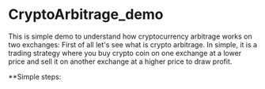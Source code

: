 # CryptoArbitrage_demo
This is simple demo to understand how cryptocurrency arbitrage works on two exchanges:
First of all let's see what is crypto arbitrage. In simple, it is a trading strategy where you buy crypto coin on one exchange at a lower price and sell it on another exchange at a higher price to draw profit.

**Simple steps:
